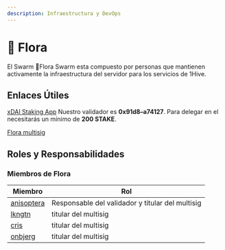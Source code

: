 ```yaml
---
description: Infraestructura y DevOps
---
```


# 🌺 Flora

El Swarm 🌺Flora Swarm esta compuesto por personas que mantienen activamente la infraestructura del servidor para los servicios de 1Hive.

## Enlaces Útiles

[xDAI Staking App](https://blockscout.com/poa/xdai/validators) Nuestro validador es **0x91d8–a74127**. Para delegar en el necesitarás un mínimo de **200 STAKE**.

[Flora multisig](https://xdai.gnosis-safe.io/app/#/safes/0x91d8116fA60516Cf25E258Ef14dEaAcAf7a74127/balances)

## Roles y Responsabilidades

### Miembros de Flora&#x20;

| Miembro                                     | Rol                                              |
| ------------------------------------------- | ------------------------------------------------ |
| [anisoptera](https://github.com/anisoptera) | Responsable del validador y titular del multisig |
| [lkngtn](https://github.com/lkngtn)         | titular del multisig                             |
| [cris](https://github.com/crisog)           | titular del multisig                             |
| [onbjerg](https://github.com/onbjerg)       | titular del multisig                             |
